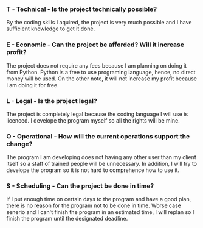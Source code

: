 ### T - Technical - Is the project technically possible?
By the coding skills I aquired, the project is very much possible and I have sufficient knowledge to get it done.

### E - Economic - Can the project be afforded? Will it increase profit?
The project does not require any fees because I am planning on doing it from Python. Python is a free to use
programing language, hence, no direct money will be used. On the other note, it will not increase my profit because I am doing
it for free.

### L - Legal - Is the project legal?
The project is completely legal because the coding language I will use is licenced. I develope the program myself so all the rights
will be mine.

### O - Operational - How will the current operations support the change?
The program I am developing does not having any other user than my client itself so a staff of trained people will be unnecessary. In 
addition, I will try to develope the program so it is not hard to comprehence how to use it.

### S - Scheduling - Can the project be done in time?
If I put enough time on certain days to the program and have a good plan,
there is no reason for the program not to be done in time. Worse case senerio and I can't finish the program in an estimated time, I will
replan so I finish the program until the designated deadline.
